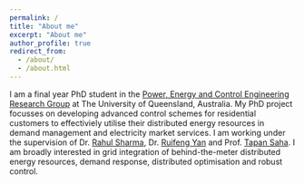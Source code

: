 ```yaml
---
permalink: /
title: "About me"
excerpt: "About me"
author_profile: true
redirect_from: 
  - /about/
  - /about.html
---
```


I am a final year PhD student in the [Power, Energy and Control Engineering Research Group](https://www.itee.uq.edu.au/research/power-and-energy-systems) at The University of Queensland, Australia. My PhD project focusses on developing advanced control schemes for residential customers to effectiviely utilise their distributed energy resources in demand management and electricity market services. I am working under the supervision of Dr. [Rahul Sharma](https://researchers.uq.edu.au/researcher/2660), Dr. [Ruifeng Yan](https://researchers.uq.edu.au/researcher/2201) and Prof. [Tapan Saha](https://researchers.uq.edu.au/researcher/83). I am broadly interested in grid integration of behind-the-meter distributed energy resources, demand response, distributed optimisation and robust control.


